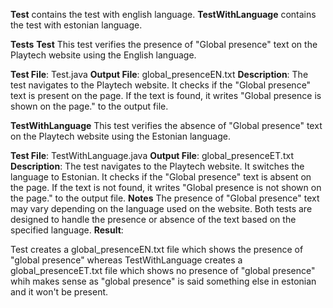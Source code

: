 **Test** contains the test with english language. **TestWithLanguage** contains the test with estonian language.

****Tests****
**Test**
This test verifies the presence of "Global presence" text on the Playtech website using the English language.

**Test File**: Test.java
**Output File**: global_presenceEN.txt
**Description**:
The test navigates to the Playtech website.
It checks if the "Global presence" text is present on the page.
If the text is found, it writes "Global presence is shown on the page." to the output file.

**TestWithLanguage**
This test verifies the absence of "Global presence" text on the Playtech website using the Estonian language.

**Test File**: TestWithLanguage.java
**Output File**: global_presenceET.txt
**Description**:
The test navigates to the Playtech website.
It switches the language to Estonian.
It checks if the "Global presence" text is absent on the page.
If the text is not found, it writes "Global presence is not shown on the page." to the output file.
**Notes**
The presence of "Global presence" text may vary depending on the language used on the website.
Both tests are designed to handle the presence or absence of the text based on the specified language.
**Result**:

Test creates a global_presenceEN.txt file which shows the presence of "global presence" whereas TestWithLanguage creates a global_presenceET.txt file which shows no presence of "global presence" whih makes sense as "global presence" is said something else in estonian and it won't be present.
